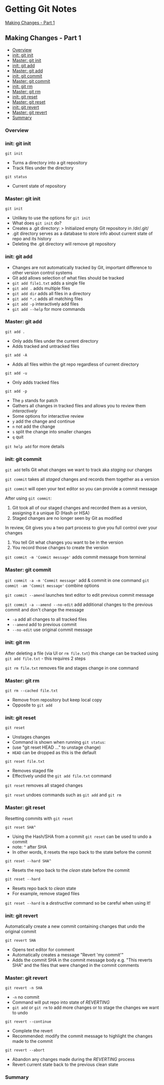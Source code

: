 # Getting Git Notes

[Making Changes - Part 1](#making-changes---part-1)

## Making Changes - Part 1

- [Overview](#overview)
- [init: git init](#init-git-init)
- [Master: git init](#master-git-init)
- [init: git add](#init-git-add)
- [Master: git add](#master-git-add)
- [init: git commit](#init-git-commit)
- [Master: git commit](#master-git-commit)
- [init: git rm](#init-git-rm)
- [Master: git rm](#master-git-rm)
- [init: git reset](#init-git-reset)
- [Master: git reset](#master-git-reset)
- [init: git revert](#init-git-revert)
- [Master: git revert](#master-git-revert)
- [Summary](#summary)


### Overview

### init: git init

`git init`

- Turns a directory into a git repository
- Track files under the directory

`git status`

- Current state of repository

### Master: git init

`git init`

- Unlikey to use the options for `git init`
- What does `git init` do?
 - Creates a .git directory: > Initialized empty Git repository in /dir/.git/
 - .git directory serves as a database to store info about current state of repo and its history
 - Deleting the .git directory will remove git repository

### init: git add

- Changes are not automatically tracked by Git, important difference to other version control systems
- Git add allows selection of what files should be tracked
- `git add file1.txt` adds a single file
- `git add .` adds multiple files
- `git add dir` adds all files in a directory
- `git add *.c` adds all matching files
- `git add -p` interactively add files
- `git add --help` for more commands

### Master: git add

`git add .`

- Only adds files under the current directory
- Adds tracked and untracked files
 
 `git add -A`
 
- Adds all files within the git repo regardless of current directory
  
`git add -u`

- Only adds tracked files
 
 `git add -p`
 
- The `p` stands for patch
- Gathers all changes in tracked files and allows you to review them *interactively*
 - Some options for interactive review
  - `y` add the change and continue
  - `n` not add the change
  - `s` split the change into smaller changes
  - `q` quit

`git help add` for more details

### init: git commit

`git add` tells Git what changes we want to track aka *staging* our changes

`git commit` takes all *staged* changes and records them together as a version

`git commit` will open your text editor so you can provide a commit message

After using `git commit`:

1. Git took all of our staged changes and recorded them as a version, assigning it a unique ID (Hash or HSA)
2. Staged changes are no longer seen by Git as modified

In review, Git gives you a two part process to give you full control over your changes

1. You tell Git what changes you want to be in the version 
2. You record those changes to create the version

`git commit -m 'Commit message'` adds commit message from terminal

### Master: git commit

`git commit -a -m 'Commit message'` add & commit in one command
`git commit -am 'Commit message'` combine options

`git commit --amend` launches text editor to edit previous commit message

`git commit -a --amend --no-edit` add additional changes to the previous commit and don't change the message

- `-a` add all changes to all tracked files
- `--amend` add to previous commit
- `--no-edit` use original commit message

### init: git rm

After deleting a file (via UI or `rm file.txt`) this change can be tracked using `git add file.txt` - this requires 2 steps

`git rm file.txt` removes file and stages change in one command

### Master: git rm

`git rm --cached file.txt`

- Remove from repository but keep local copy
- Opposite to `git add`

### init: git reset

`git reset`

- Unstages changes
- Command is shown when running `git status`:
 - (use "git reset HEAD <file>..." to unstage change)
 - `HEAD` can be dropped as this is the default

`git reset file.txt`

- Removes staged file
- Effectively undid the `git add file.txt` command

`git reset` removes all staged changes

`git reset` undoes commands such as `git add` and `git rm`

### Master: git reset

Resetting commits with `git reset`

`git reset SHA^`

- Using the Hash/SHA from a commit `git reset` can be used to undo a commit 
- note: `^` after SHA
- In other words, it resets the repo back to the state before the commit

`git reset --hard SHA^`

- Resets the repo back to the *clean* state before the commit

`git reset --hard`

- Resets repo back to *clean* state
- For example, remove staged files

`git reset --hard` is a *destructive* command so be careful when using it!

### init: git revert

Automatically create a new commit containing changes that undo the original commit

`git revert SHA`

- Opens text editor for comment
- Automatically creates a message "Revert 'my commit'"
- Adds the commit SHA in the commit message body e.g. "This reverts SHA" and the files that were changed in the commit comments

### Master: git revert

`git revert -n SHA`

- `-n` no commit
- Command will put repo into state of *REVERTING*
- `git add` or `git rm` to add more changes or to stage the changes we want to undo

`git revert --continue`

- Complete the revert
- Recommended: modify the commit message to highlight the changes made to the commit

`git revert --abort`

- Abandon any changes made during the *REVERTING* process
- Revert current state back to the previous clean state

### Summary

